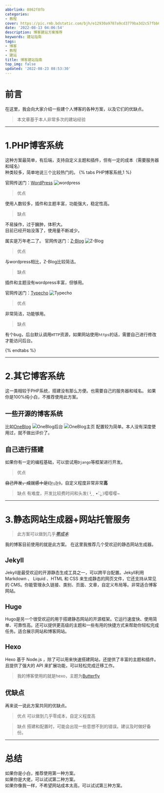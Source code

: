 ```yaml
---
abbrlink: 8862f8fb
categories:
- 教程
cover: https://pic.rmb.bdstatic.com/bjh/e12930a9787a9cd3779ba3d2c57fbb0a.jpeg
date: '2022-08-13 04:06:54'
description: 博客建站方案推荐
keywords: 建站指南
tags:
- 博客
- 教程
- 建站
title: 博客建站指南
top_img: false
updated: '2022-08-23 08:53:30'
---
```

# 前言

在这里，我会向大家介绍一些建个人博客的各种方案，以及它们的优缺点。

> 本文章基于本人非常多次的建站经验

---

# 1.PHP博客系统

这种方案最简单，有后端，支持自定义主题和插件，但有一定的成本（需要服务器和域名）</br>
种类较多，简单地说三个比较热门的。
{% tabs PHP博客系统,1 %}

<!-- tab WordPress -->

官网传送门：[WordPress](https://cn.wordpress.org/)
![wordpress](https://img.yxlr.tk/file/myblogyxlr/img/%E6%96%87%E7%AB%A0/screenshot_20190904_000917-1024x486.png)

> 优点

使用人数较多，插件和主题丰富，功能强大，稳定性高。

> 缺点

不易操作，过于臃肿，体积大。</br>
目前已经开始没落了，使用量不断减少。

<!-- endtab -->

<!-- tab  Z-Blog -->

属实是万年老二了。
官网传送门：[Z-Blog](https://www.zblogcn.com/)
![Z-Blog](https://img.yxlr.tk/file/myblogyxlr/img/%E6%96%87%E7%AB%A0/1255423131-0.jpg)

> 优点

与wordpress相比，Z-Blog比较简洁。

> 缺点

插件和主题没有wordpress丰富，但够用。

<!-- endtab -->

<!-- tab  Typecho -->

官网传送门：[Typecho](https://typecho.org/)
![Typecho](https://img.yxlr.tk/file/myblogyxlr/img/%E6%96%87%E7%AB%A0/st1.png)

> 优点

非常简洁，功能够用。

> 缺点

有个bug，后台默认调用`HTTP`资源，如果网站使用`https`的话，需要自己进行修改才能访问后台。

<!-- endtab -->

{% endtabs %}

---

# 2.其它博客系统

这一类相较于PHP系统，搭建没有那么方便。也需要自己的服务器和域名。
如果你是100%纯小白，不推荐使用此方案。

## 一些开源的博客系统

比如[OneBlog](https://docs.zhyd.me/)
![OneBlog后台](https://img.yxlr.tk/file/myblogyxlr/img/%E6%96%87%E7%AB%A0/d1ce53ff.png)
![OneBlog主页](https://img.yxlr.tk/file/myblogyxlr/img/%E6%96%87%E7%AB%A0/dce49a8b.png)
配置较为简单。本人没有深度使用过，就不做出评价了。

## 自己进行搭建

如果你有一定的编程基础，可以尝试用`Django`等框架进行开发。

> 优点

~~自己开发，成就感十足(눈_눈)~~，自定义程度非常非常**高**

> 缺点
> 有难度，开发比较费时间和头发( •̥́ ˍ •̀ू )嘤嘤嘤~

---

# 3.静态网站生成器+网站托管服务

> 此方案可以做到几乎<u>***零成本***</u>

我的博客目前使用的就是此方案。
在这里我推荐几个受欢迎的静态网站生成器。

## Jekyll

Jekyll是最受欢迎的开源静态生成工具之一，可以跨平台配置。Jekyll利用 Markdown 、 Liquid 、HTML 和 CSS 来生成静态的网页文件，它还支持从常见的 CMS。你能管理永久链接、类别、页面、文章，自定义布局等。非常适合博客网站。

## Huge

Hugo是另一个很受欢迎的用于搭建静态网站的开源框架。它运行速度快、使用简单、可靠性高。还可以提供更高级的主题和一些有用的快捷方式来帮助你轻松完成任务。适合展示网站和博客网站。

## Hexo

Hexo 基于 Node.js ，除了可以用来快速搭建网站，还提供了丰富的主题和插件。且提供了强大的 API 来扩展功能，可以轻松完成迁移工作。</br>

> 我的博客使用的就是hexo，主题为[Butterfly](https://github.com/jerryc127/hexo-theme-butterfly)

## 优缺点

再来说一说此方案共同的优缺点。

> 优点
> 可以做到几乎零成本，自定义程度高

> 缺点
> 搭建和配置时，可能会出现一些意想不到的错误。建议及时做好备份。

---

# 总结

如果你是小白，推荐使用第一种方案。</br>
如果你是大佬，可以试试第二种方案。</br>
如果你像我一样，不希望网站成本太高，可以试试第三种方案。
